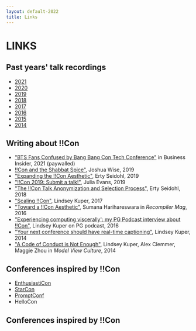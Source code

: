 ```yaml
---
layout: default-2022
title: Links
---
```

# LINKS

## Past years' talk recordings

* [2021](/2021/recordings.html)
* [2020](/2020/recordings.html)
* [2019](/2019/recordings.html)
* [2018](/2018/recordings.html)
* [2017](/2017/recordings.html)
* [2016](/2016/recordings.html)
* [2015](/2015/recordings.html)
* [2014](/2014/recordings.html)

## Writing about !!Con
* ["BTS Fans Confused by Bang Bang Con Tech Conference"](https://www.businessinsider.com/bts-fans-butter-tech-conference-same-name-bang-bang-con-2021-5) in Business Insider, 2021 (paywalled)
* [!!Con and the Shabbat Spice"](https://joshua0.dreamwidth.org/70110.html), Joshua Wise, 2019
* ["Expanding the !!Con Aesthetic"](https://organicdonut.com/2019/01/expanding-the-con-aesthetic/), Erty Seidohl, 2019
* ["!!Con 2019: Submit a talk!"](https://jvns.ca/blog/2019/02/16/--con-2019--submit-a-talk-/), Julia Evans, 2019
* ["The !!Con Talk Anonymization and Selection Process"](https://organicdonut.com/2018/03/the-con-talk-anonymization-and-selection-process/), Erty Seidohl, 2018
* ["Scaling !!Con"](https://web.archive.org/web/20190316212050/http://composition.al/blog/2017/03/31/scaling-bangbangcon/), Lindsey Kuper, 2017
* ["Toward a !!Con Aesthetic"](https://recompilermag.com/issues/extras/toward-a-bangbangcon-aesthetic/), Sumana Harihareswara in _Recompiler Mag_, 2016
* ["Experiencing computing viscerally': my PG Podcast interview about !!Con"](https://web.archive.org/web/20190407072455/http://composition.al/blog/2016/08/31/experiencing-computing-viscerally-my-pg-podcast-interview-about-bangbangcon), Lindsey Kuper on PG podcast, 2016
* ["Your next conference should have real-time captioning"](https://web.archive.org/web/20190623154956/http://composition.al/blog/2014/05/31/your-next-conference-should-have-real-time-captioning/), Lindsey Kuper, 2014
* ["A Code of Conduct is Not Enough"](https://modelviewculture.com/pieces/a-code-of-conduct-is-not-enough), Lindsey Kuper, Alex Clemmer, Maggie Zhou in _Model View Culture_, 2014

## Conferences inspired by !!Con
* [EnthusiastiCon](https://www.enthusiasticon.de/)
* [StarCon](https://starcon.io/)
* [PromptConf](https://web.archive.org/web/20190611205928/http://promptconf.com/)
* HelloCon

## Conferences inspired by !!Con
